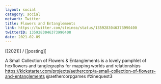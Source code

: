```yaml
---
layout: social
category: social
network: Twitter
title: Flowers and Entanglements
link: https://twitter.com/steinea/status/1359283046373990400
twitterID: 1359283046373990400
date: 2021-02-09
---
```


[[2021]] / [[posting]]

A Small Collection of Flowers & Entanglements is a lovely pamphlet of hexflowers and tanglegraphs for mapping worlds and relationships <https://kickstarter.com/projects/aethercorp/a-small-collection-of-flowers-and-entanglements> @aethercorpgames  #zinequest3
